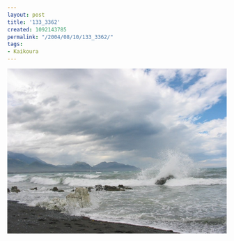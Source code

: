 ```yaml
---
layout: post
title: '133_3362'
created: 1092143785
permalink: "/2004/08/10/133_3362/"
tags:
- Kaikoura
---
```


<img src="/image/images/133_3362-1172.jpg"/>

